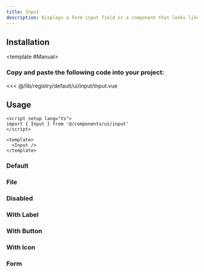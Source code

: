 ```yaml
---
title: Input
description: Displays a form input field or a component that looks like an input field.
---
```



<ComponentPreview name="InputDemo" class="max-w-xs" /> 

## Installation

<TabPreview name="CLI">
<template #CLI>

```bash
npx shadcn-vue@latest add input
```
</template>

<template #Manual>

<Steps>

### Copy and paste the following code into your project:

<<< @/lib/registry/default/ui/input/Input.vue

</Steps>



</template>
</TabPreview>

## Usage

```vue
<script setup lang="ts">
import { Input } from '@/components/ui/input'
</script>

<template>
  <Input />
</template>
```

### Default

<ComponentPreview name="InputDemo" class="max-w-xs" />

### File

<ComponentPreview name="InputFile" class="max-w-xs" />

### Disabled

<ComponentPreview name="InputDisabled" class="max-w-xs" />

### With Label

<ComponentPreview name="InputWithLabel" class="max-w-xs" />

### With Button

<ComponentPreview name="InputWithButton" class="max-w-xs" />

### With Icon

<ComponentPreview name="InputWithIcon" class="max-w-xs" />

### Form

<ComponentPreview name="InputForm" />
